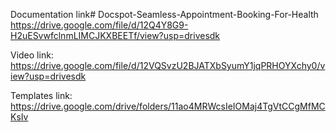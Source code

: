 Documentation link# Docspot-Seamless-Appointment-Booking-For-Health
https://drive.google.com/file/d/12Q4Y8G9-H2uESvwfclnmLIMCJKXBEETf/view?usp=drivesdk


Video link:
https://drive.google.com/file/d/12VQSvzU2BJATXbSyumY1jqPRHOYXchy0/view?usp=drivesdk


Templates link:
https://drive.google.com/drive/folders/11ao4MRWcsIeIOMaj4TgVtCCgMfMCKsIv
